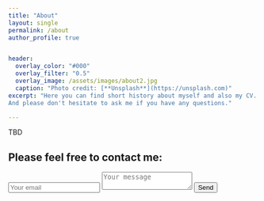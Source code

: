 ```yaml
---
title: "About"
layout: single
permalink: /about
author_profile: true


header:
  overlay_color: "#000"
  overlay_filter: "0.5"
  overlay_image: /assets/images/about2.jpg
  caption: "Photo credit: [**Unsplash**](https://unsplash.com)"
excerpt: "Here you can find short history about myself and also my CV. <br/>
And please don't hesitate to ask me if you have any questions."

---
```




TBD


## Please feel free to contact me:

<form class="page__contact" method="POST" action="https://formspree.io/borys.rudenko@gmail.com">
  <input type="email" name="email" placeholder="Your email">
  <textarea name="message" placeholder="Your message"></textarea>
  <button type="submit" class="btn btn--success">Send</button>
</form>
